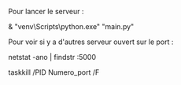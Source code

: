 
Pour lancer le serveur :

& "venv\Scripts\python.exe" "main.py"


Pour voir si y a d'autres serveur ouvert sur le port :

netstat -ano | findstr :5000

taskkill /PID Numero_port /F
